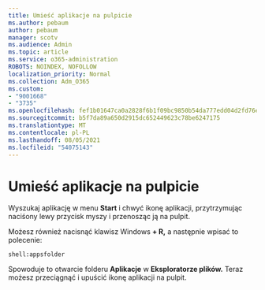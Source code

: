 ```yaml
---
title: Umieść aplikacje na pulpicie
ms.author: pebaum
author: pebaum
manager: scotv
ms.audience: Admin
ms.topic: article
ms.service: o365-administration
ROBOTS: NOINDEX, NOFOLLOW
localization_priority: Normal
ms.collection: Adm_O365
ms.custom:
- "9001668"
- "3735"
ms.openlocfilehash: fef1b01647ca0a2828f6b1f09bc9850b54da777edd04d2fd76e6c79579fbefcc
ms.sourcegitcommit: b5f7da89a650d2915dc652449623c78be6247175
ms.translationtype: MT
ms.contentlocale: pl-PL
ms.lasthandoff: 08/05/2021
ms.locfileid: "54075143"
---
```

# <a name="put-apps-on-the-desktop"></a>Umieść aplikacje na pulpicie

Wyszukaj aplikację w menu **Start** i chwyć ikonę aplikacji, przytrzymując naciśony lewy przycisk myszy i przenosząc ją na pulpit.

Możesz również nacisnąć klawisz Windows **+ R,** a następnie wpisać to polecenie:

`shell:appsfolder`

Spowoduje to otwarcie folderu **Aplikacje** w **Eksploratorze plików.** Teraz możesz przeciągnąć i upuścić ikonę aplikacji na pulpit.
